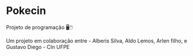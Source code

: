 # Pokecin
Projeto de programação 🖥️🖱️

Um projeto em colaboração entre - Alberis Silva, Aldo Lemos, Arlen filho, e Gustavo Diego - 
CIn UFPE
